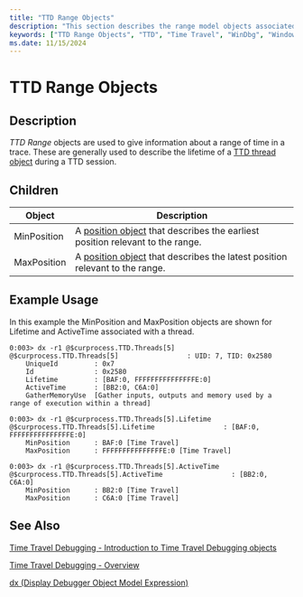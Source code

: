 ```yaml
---
title: "TTD Range Objects"
description: "This section describes the range model objects associated with time travel debugging."
keywords: ["TTD Range Objects", "TTD", "Time Travel", "WinDbg", "Windows Debugging"]
ms.date: 11/15/2024
---
```


# TTD Range Objects

## Description

*TTD Range* objects are used to give information about a range of time in a trace. These are generally used to describe the lifetime of a [TTD thread object](time-travel-debugging-thread-objects.md) during a TTD session.

## Children

| Object | Description |
| ------ | ----------- |
| MinPosition | A [position object](time-travel-debugging-position-objects.md) that describes the earliest position relevant to the range. |
| MaxPosition | A [position object](time-travel-debugging-position-objects.md) that describes the latest position relevant to the range. |


## Example Usage

In this example the MinPosition and MaxPosition objects are shown for Lifetime and ActiveTime associated with a thread.

```dbgcmd
0:003> dx -r1 @$curprocess.TTD.Threads[5]
@$curprocess.TTD.Threads[5]                 : UID: 7, TID: 0x2580
    UniqueId         : 0x7
    Id               : 0x2580
    Lifetime         : [BAF:0, FFFFFFFFFFFFFFFE:0]
    ActiveTime       : [BB2:0, C6A:0]
    GatherMemoryUse  [Gather inputs, outputs and memory used by a range of execution within a thread]

0:003> dx -r1 @$curprocess.TTD.Threads[5].Lifetime
@$curprocess.TTD.Threads[5].Lifetime                 : [BAF:0, FFFFFFFFFFFFFFFE:0]
    MinPosition      : BAF:0 [Time Travel]
    MaxPosition      : FFFFFFFFFFFFFFFE:0 [Time Travel]

0:003> dx -r1 @$curprocess.TTD.Threads[5].ActiveTime
@$curprocess.TTD.Threads[5].ActiveTime                 : [BB2:0, C6A:0]
    MinPosition      : BB2:0 [Time Travel]
    MaxPosition      : C6A:0 [Time Travel]
```

## See Also

[Time Travel Debugging - Introduction to Time Travel Debugging objects](time-travel-debugging-object-model.md)

[Time Travel Debugging - Overview](time-travel-debugging-overview.md)

[dx (Display Debugger Object Model Expression)](dx--display-visualizer-variables-.md)
